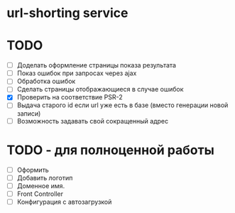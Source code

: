 # url-shorting service
# TODO
- [ ] Доделать оформление страницы показа результата
- [ ] Показ ошибок при запросах через ajax
- [ ] Обработка ошибок
- [ ] Сделать страницы отображающиеся в случае ошибок
- [x] Проверить на соответствие PSR-2
- [ ] Выдача старого id если url уже есть в базе (вместо генерации новой записи)
- [ ] Возможность задавать свой сокращенный адрес

# TODO - для полноценной работы
- [ ] Оформить
- [ ] Добавить логотип
- [ ] Доменное имя.
- [ ] Front Controller
- [ ] Конфигурация с автозагрузкой
